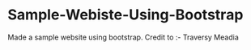 # Sample-Webiste-Using-Bootstrap
Made a sample website using bootstrap. Credit to :- Traversy Meadia
